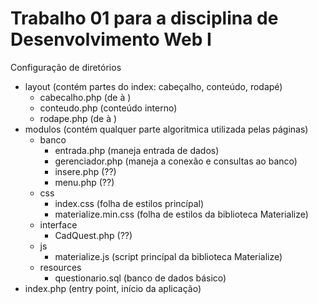 # Trabalho 01 para a disciplina de Desenvolvimento Web I

Configuração de diretórios<br>
* layout (contém partes do index: cabeçalho, conteúdo, rodapé)<br>
  * cabecalho.php (de <html> à <body>)<br>
  * conteudo.php (conteúdo interno)<br>
  * rodape.php (de </body> à </html>)<br>
* modulos (contém qualquer parte algoritmica utilizada pelas páginas)<br>
  * banco<br>
    * entrada.php (maneja entrada de dados)<br>
    * gerenciador.php (maneja a conexão e consultas ao banco)<br>
    * insere.php (??)<br>
    * menu.php (??)<br>
  * css<br>
    * index.css (folha de estilos princípal)<br>
    * materialize.min.css (folha de estilos da biblioteca Materialize)<br>
  * interface<br>
    * CadQuest.php (??)<br>
  * js<br>
    * materialize.js (script princípal da biblioteca Materialize)<br>
  * resources<br>
    * questionario.sql (banco de dados básico)<br>
* index.php (entry point, início da aplicação)<br>
